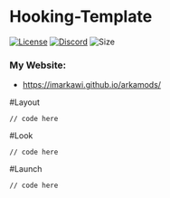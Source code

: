 # Hooking-Template

[![License](https://img.shields.io/github/imArkawi/Hooking-Template?logo=github&logoColor=%23fff&style=for-the-badge)](LICENSE)
[![Discord](https://img.shields.io/discord/720937884814671923?color=%237289DA&logo=discord&logoColor=%23fff&style=for-the-badge)](https://discord.gg/JuJHbEAN)
![Size](https://img.shields.io/github/repo-size/imArkawi/FirstMod?style=for-the-badge)

### My Website:
* https://imarkawi.github.io/arkamods/

#Layout
```
// code here
```
#Look
```
// code here
```
#Launch
```
// code here
```
